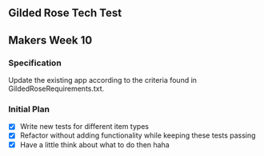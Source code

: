 ## Gilded Rose Tech Test
## Makers Week 10

### Specification

Update the existing app according to the criteria found in
GildedRoseRequirements.txt.

### Initial Plan

- [x] Write new tests for different item types
- [x] Refactor without adding functionality while keeping these tests passing
- [x] Have a little think about what to do then haha
